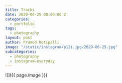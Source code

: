 ```yaml
---
title: Tracks
date: 2020-06-25 00:00:00 Z
categories:
  - portfolio
tags:
  - photography
layout: post
author: Pramod Kotipalli
image: "/static/instagram/p13i.jpg/2020-06-25.jpg"
subcategories:
  - photography
  - instagram-everyday
---
```


![]({{ page.image }})
